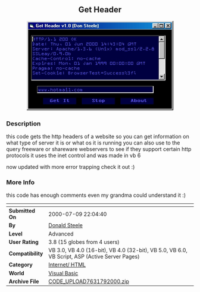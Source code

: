 ﻿<div align="center">

## Get Header

<img src="PIC2000611048309528.jpg">
</div>

### Description

this code gets the http headers of a website so you can get information on what type of server it is or what os it is running you can also use to the query freeware or shareware webservers to see if they support certain http protocols it uses the inet control and was made in vb 6

now updated with more error trapping check it out :)
 
### More Info
 
this code has enough comments even my grandma could understand it :)


<span>             |<span>
---                |---
**Submitted On**   |2000-07-09 22:04:40
**By**             |[Donald Steele](https://github.com/Planet-Source-Code/PSCIndex/blob/master/ByAuthor/donald-steele.md)
**Level**          |Advanced
**User Rating**    |3.8 (15 globes from 4 users)
**Compatibility**  |VB 3\.0, VB 4\.0 \(16\-bit\), VB 4\.0 \(32\-bit\), VB 5\.0, VB 6\.0, VB Script, ASP \(Active Server Pages\) 
**Category**       |[Internet/ HTML](https://github.com/Planet-Source-Code/PSCIndex/blob/master/ByCategory/internet-html__1-34.md)
**World**          |[Visual Basic](https://github.com/Planet-Source-Code/PSCIndex/blob/master/ByWorld/visual-basic.md)
**Archive File**   |[CODE\_UPLOAD7631792000\.zip](https://github.com/Planet-Source-Code/donald-steele-get-header__1-8522/archive/master.zip)








